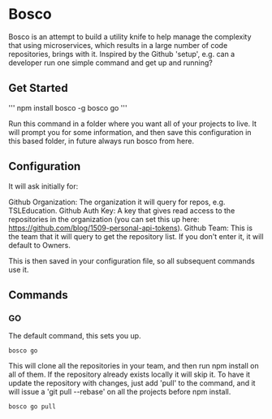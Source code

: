 # Bosco

Bosco is an attempt to build a utility knife to help manage the complexity that using microservices, which results in a large number of code repositories, brings with it.  Inspired by the Github 'setup', e.g. can a developer run one simple command and get up and running?

## Get Started

'''
npm install bosco -g
bosco go
'''

Run this command in a folder where you want all of your projects to live.  It will prompt you for some information, and then save this configuration in this based folder, in future always run bosco from here.

## Configuration

It will ask initially for:

Github Organization:  The organization it will query for repos, e.g. TSLEducation.
Github Auth Key:  A key that gives read access to the repositories in the organization (you can set this up here: https://github.com/blog/1509-personal-api-tokens).
Github Team:  This is the team that it will query to get the repository list.  If you don't enter it, it will default to Owners.

This is then saved in your configuration file, so all subsequent commands use it.

## Commands

### GO

The default command, this sets you up.

```
bosco go
```

This will clone all the repositories in your team, and then run npm install on all of them.  If the repository already exists locally it will skip it.  To have it update the repository with changes, just add 'pull' to the command, and it will issue a 'git pull --rebase' on all the projects before npm install.

```
bosco go pull
```



